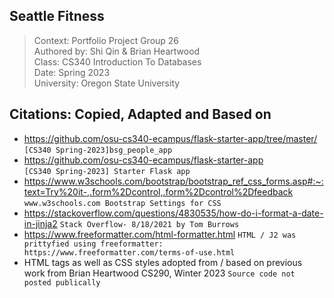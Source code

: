 ## Seattle Fitness

>Context: Portfolio Project Group 26  
>Authored by: Shi Qin & Brian Heartwood  
>Class: CS340 Introduction To Databases  
>Date: Spring 2023  
>University: Oregon State University


  
## Citations: Copied, Adapted and Based on
* https://github.com/osu-cs340-ecampus/flask-starter-app/tree/master/  
  `[CS340 Spring-2023]bsg_people_app`
* https://github.com/osu-cs340-ecampus/flask-starter-app   
`[CS340 Spring-2023] Starter Flask app`
* https://www.w3schools.com/bootstrap/bootstrap_ref_css_forms.asp#:~:text=Try%20it-,.form%2Dcontrol,.form%2Dcontrol%2Dfeedback
`www.w3schools.com Bootstrap Settings for CSS`
* https://stackoverflow.com/questions/4830535/how-do-i-format-a-date-in-jinja2
`Stack Overflow- 8/18/2021 by Tom Burrows`
* https://www.freeformatter.com/html-formatter.html
`HTML / J2 was prittyfied using freeformatter: https://www.freeformatter.com/terms-of-use.html`
* HTML tags as well as CSS styles adopted from / based on previous work from Brian Heartwood CS290, Winter 2023
`Source code not posted publically` 